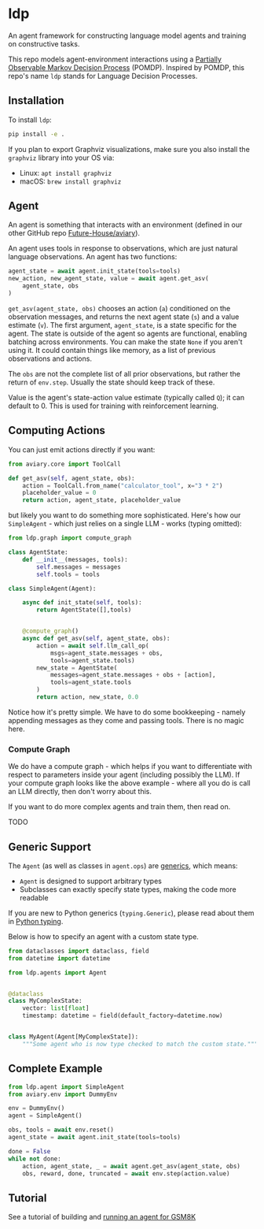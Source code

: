 # ldp

An agent framework for constructing language model agents and training on constructive tasks.

This repo models agent-environment interactions using a
[Partially Observable Markov Decision Process][pomdp] (POMDP).
Inspired by POMDP, this repo's name `ldp` stands for Language Decision Processes.

[pomdp]: https://en.wikipedia.org/wiki/Partially_observable_Markov_decision_process

## Installation

To install `ldp`:

```bash
pip install -e .
```

If you plan to export Graphviz visualizations,
make sure you also install the `graphviz` library into your OS via:

- Linux: `apt install graphviz`
- macOS: `brew install graphviz`

## Agent

An agent is something that interacts with an environment (defined in our other GitHub repo [Future-House/aviary](https://github.com/Future-House/aviary)).

An agent uses tools in response to observations, which are just natural language observations. An agent has two functions:

```py
agent_state = await agent.init_state(tools=tools)
new_action, new_agent_state, value = await agent.get_asv(
    agent_state, obs
)
```

`get_asv(agent_state, obs)` chooses an action (`a`) conditioned on the observation messages,
and returns the next agent state (`s`) and a value estimate (`v`).
The first argument, `agent_state`, is a state specific for the agent.
The state is outside of the agent so agents are functional, enabling batching across environments.
You can make the state `None` if you aren't using it. It could contain things like memory, as a list of previous observations and actions.

The `obs` are not the complete list of all prior observations, but rather the return of `env.step`.
Usually the state should keep track of these.

Value is the agent's state-action value estimate (typically called `Q`); it can default to 0.
This is used for training with reinforcement learning.

## Computing Actions

You can just emit actions directly if you want:

```py
from aviary.core import ToolCall

def get_asv(self, agent_state, obs):
    action = ToolCall.from_name("calculator_tool", x="3 * 2")
    placeholder_value = 0
    return action, agent_state, placeholder_value
```

but likely you want to do something more sophisticated. Here's how our `SimpleAgent` - which just relies on a single LLM - works (typing omitted):

```py
from ldp.graph import compute_graph

class AgentState:
    def __init__(messages, tools):
        self.messages = messages
        self.tools = tools

class SimpleAgent(Agent):

    async def init_state(self, tools):
        return AgentState([],tools)


    @compute_graph()
    async def get_asv(self, agent_state, obs):
        action = await self.llm_call_op(
            msgs=agent_state.messages + obs,
            tools=agent_state.tools)
        new_state = AgentState(
            messages=agent_state.messages + obs + [action],
            tools=agent_state.tools
        )
        return action, new_state, 0.0
```

Notice how it's pretty simple. We have to do some bookkeeping - namely appending messages as they come and passing tools. There is no magic here.

### Compute Graph

We do have a compute graph - which helps if you want to differentiate with respect to parameters inside your agent (including possibly the LLM). If your compute graph looks like the above example - where all you do is call an LLM directly, then don't worry about this.

If you want to do more complex agents and train them, then read on.

TODO

## Generic Support

The `Agent` (as well as classes in `agent.ops`)
are [generics](https://en.wikipedia.org/wiki/Generic_programming),
which means:

- `Agent` is designed to support arbitrary types
- Subclasses can exactly specify state types, making the code more readable

If you are new to Python generics (`typing.Generic`),
please read about them in [Python typing](https://docs.python.org/3/library/typing.html#generics).

Below is how to specify an agent with a custom state type.

```py
from dataclasses import dataclass, field
from datetime import datetime

from ldp.agents import Agent


@dataclass
class MyComplexState:
    vector: list[float]
    timestamp: datetime = field(default_factory=datetime.now)


class MyAgent(Agent[MyComplexState]):
    """Some agent who is now type checked to match the custom state."""
```

## Complete Example

```py
from ldp.agent import SimpleAgent
from aviary.env import DummyEnv

env = DummyEnv()
agent = SimpleAgent()

obs, tools = await env.reset()
agent_state = await agent.init_state(tools=tools)

done = False
while not done:
    action, agent_state, _ = await agent.get_asv(agent_state, obs)
    obs, reward, done, truncated = await env.step(action.value)
```

## Tutorial

See a tutorial of building and [running an agent for GSM8K](docs/agent_tutorial.ipynb)
